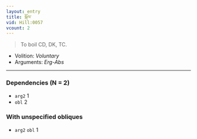 ```yaml
---
layout: entry
title: སྐོལ་
vid: Hill:0057
vcount: 2
---
```

> To boil CD, DK, TC\.

* Volition: _Voluntary_
* Arguments: _Erg-Abs_

---

### Dependencies (N = 2)
* `arg2` 1
* `obl` 2


### With unspecified obliques
* `arg2` `obl` 1
